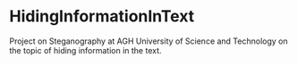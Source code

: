 # HidingInformationInText
Project on Steganography at AGH University of Science and Technology on the topic of hiding information in the text.
